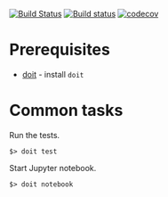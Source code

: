 [![Build Status](https://travis-ci.org/Sh4pe/pynance.svg?branch=master)](https://travis-ci.org/Sh4pe/pynance)
[![Build status](https://ci.appveyor.com/api/projects/status/f63tmsr561j9pq39?svg=true)](https://ci.appveyor.com/project/Sh4pe/pynance)
[![codecov](https://codecov.io/gh/Sh4pe/pynance/branch/master/graph/badge.svg)](https://codecov.io/gh/Sh4pe/pynance)

# Prerequisites

* [doit](http://pydoit.org) - install `doit`

# Common tasks

Run the tests.

```
$> doit test
```

Start Jupyter notebook.

```
$> doit notebook
```